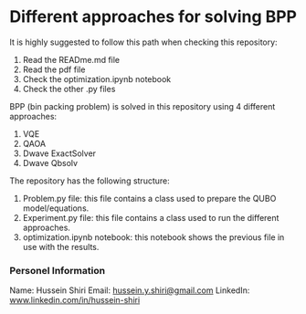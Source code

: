 # Different approaches for solving BPP

It is highly suggested to follow this path when checking this repository:
1. Read the READme.md file
2. Read the pdf file
3. Check the optimization.ipynb notebook
4. Check the other .py files

BPP (bin packing problem) is solved in this repository using 4 different approaches:
1. VQE
2. QAOA
3. Dwave ExactSolver
4. Dwave Qbsolv

The repository has the following structure:
1. Problem.py file: this file contains a class used to prepare the QUBO model/equations.
2. Experiment.py file: this file contains a class used to run the different approaches.
3. optimization.ipynb notebook: this notebook shows the previous file in use with the results.

### Personel Information
Name: Hussein Shiri
Email: hussein.y.shiri@gmail.com
LinkedIn: www.linkedin.com/in/hussein-shiri
